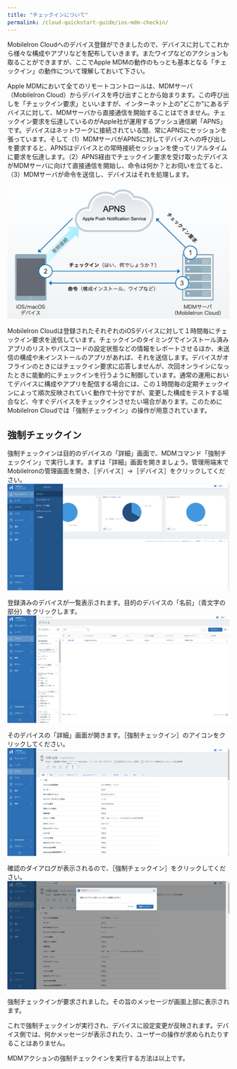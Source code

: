 ```yaml
---
title: "チェックインについて"
permalink: /cloud-quickstart-guide/ios-mdm-checkin/
---
```

MobileIron Cloudへのデバイス登録ができましたので、デバイスに対してこれから様々な構成やアプリなどを配布していきます。またワイプなどのアクションも取ることができますが、ここでApple MDMの動作のもっとも基本となる「チェックイン」の動作について理解しておいて下さい。

Apple MDMにおいて全てのリモートコントロールは、MDMサーバ（MobileIron Cloud）からデバイスを呼び出すことから始まります。この呼び出しを「チェックイン要求」といいますが、インターネット上の"どこか"にあるデバイスに対して、MDMサーバから直接通信を開始することはできません。チェックイン要求を伝達しているのがApple社が運用するプッシュ通信網「APNS」です。デバイスはネットワークに接続されている間、常にAPNSにセッションを張っています。そして（1）MDMサーバがAPNSに対してデバイスへの呼び出しを要求すると、APNSはデバイスとの常時接続セッションを使ってリアルタイムに要求を伝達します。（2）APNS経由でチェックイン要求を受け取ったデバイスがMDMサーバに向けて直接通信を開始し、命令は何か？とお伺いを立てると、（3）MDMサーバが命令を送信し、デバイスはそれを処理します。

![](/assets/cloud-quickstart-guide/images/8555D136-5BEF-4200-8DC8-4791065BB3C1.png)

MobileIron Cloudは登録されたそれぞれのiOSデバイスに対して１時間毎にチェックイン要求を送信しています。チェックインのタイミングでインストール済みアプリのリストやパスコードの設定状態などの情報をレポートさせるほか、未送信の構成や未インストールのアプリがあれば、それを送信します。デバイスがオフラインのときにはチェックイン要求に応答しませんが、次回オンラインになったときに能動的にチェックインを行うように制御しています。通常の運用においてデバイスに構成やアプリを配信する場合には、この１時間毎の定期チェックインによって順次反映されていく動作で十分ですが、変更した構成をテストする場合など、今すぐデバイスをチェックインさせたい場合があります。このためにMobileIron Cloudでは「強制チェックイン」の操作が用意されています。

## 強制チェックイン

強制チェックインは目的のデバイスの「詳細」画面で、MDMコマンド「強制チェックイン」で実行します。まずは「詳細」画面を開きましょう。管理用端末でMobileIronの管理画面を開き、［デバイス］→［デバイス］をクリックしてください。  
![](/assets/cloud-quickstart-guide/images/6A48C2E0-1565-46E0-87B4-959736989294.png)

登録済みのデバイスが一覧表示されます。目的のデバイスの「名前」（青文字の部分）をクリックします。  
![](/assets/cloud-quickstart-guide/images/54FDB255-97F8-4AF4-A4D4-676231FD737C.png)

そのデバイスの「詳細」画面が開きます。［強制チェックイン］のアイコンをクリックしてください。  
![](/assets/cloud-quickstart-guide/images/AC635D36-43A5-4654-8836-2ACB89EBE6F7.png)

確認のダイアログが表示されるので、［強制チェックイン］をクリックしてください。  
![](/assets/cloud-quickstart-guide/images/9356048E-EC49-42C1-9E59-73CFAA012B4D.png)

強制チェックインが要求されました。その旨のメッセージが画面上部に表示されます。

これで強制チェックインが実行され、デバイスに設定変更が反映されます。デバイス側では、何かメッセージが表示されたり、ユーザーの操作が求められたりすることはありません。

MDMアクションの強制チェックインを実行する方法は以上です。
